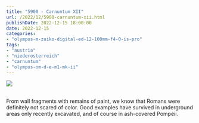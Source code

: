 ```yaml
---
title: "5900 - Carnuntum XII"
url: /2022/12/5900-carnuntum-xii.html
publishDate: 2022-12-15 18:00:00
date: 2022-12-15
categories:
- "olympus-m-zuiko-digital-ed-12-100mm-f4-0-is-pro"
tags:
- "austria"
- "niederosterreich"
- "carnuntum"
- "olympus-om-d-e-m1-mk-ii"
---
```

<div class="container">
<div class="center"><a target="_blank" href="https://d25zfm9zpd7gm5.cloudfront.net/1200x1200/2019/20190922_094621_lr.jpg"><img class="webfeedsFeaturedVisual" src="https://d25zfm9zpd7gm5.cloudfront.net/0600x0600/2019/20190922_094621_lr.jpg" /></a></div>
</div>
<br />

From wall fragments with remains of paint, we know that
Romans were definitely not scared of color. Good examples
have survived in underground areas only recently excavated,
and of course in ash-covered Pompeii.
